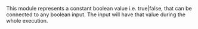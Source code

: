 
[comment]: # (BooleanCanvasModule)
This module represents a constant boolean value i.e. true|false, that can be connected to any boolean input. The input will have that value during the whole execution.
